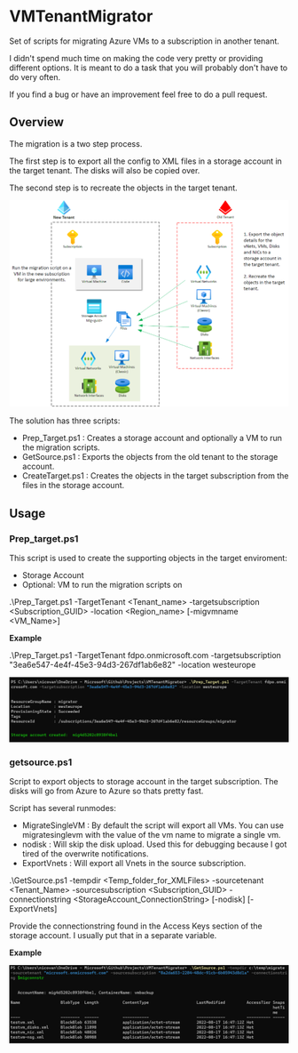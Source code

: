 # VMTenantMigrator
Set of scripts for migrating Azure VMs to a subscription in another tenant.

I didn't spend much time on making the code very pretty or providing different options. It is meant to do a task that you will probably don't have to do very often.

If you find a bug or have an improvement feel free to do a pull request.

## Overview

The migration is a two step process.

The first step is to export all the config to XML files in a storage account in the target tenant. The disks will also be copied over.

The second step is to recreate the objects in the target tenant.

[<img src="./images/overview.png" width="550"/>](arch_overview)

The solution has three scripts:
- Prep_Target.ps1 : Creates a storage account and optionally a VM to run the migration scripts.
- GetSource.ps1 : Exports the objects from the old tenant to the storage account.
- CreateTarget.ps1 : Creates the objects in the target subscription from the files in the storage account.

## Usage

### Prep_target.ps1

This script is used to create the supporting objects in the target enviroment:
- Storage Account
- Optional: VM to run the migration scripts on

.\Prep_Target.ps1 -TargetTenant <Tenant_name> -targetsubscription <Subscription_GUID> -location <Region_name> [-migvmname <VM_Name>] 

**Example**

.\Prep_Target.ps1 -TargetTenant fdpo.onmicrosoft.com -targetsubscription "3ea6e547-4e4f-45e3-94d3-267df1ab6e82" -location westeurope

[<img src="./images/preptarget.png" width="650"/>](preptarget)

### getsource.ps1

Script to export objects to storage account in the target subscription. The disks will go from Azure to Azure so thats pretty fast.

Script has several runmodes:
- MigrateSingleVM : By default the script will export all VMs. You can use migratesinglevm with the value of the vm name to migrate a single vm.
- nodisk : Will skip the disk upload. Used this for debugging because I got tired of the overwrite notifications.
- ExportVnets : Will export all Vnets in the source subscription.

.\GetSource.ps1 -tempdir <Temp_folder_for_XMLFiles> -sourcetenant <Tenant_Name> -sourcesubscription <Subscription_GUID> -connectionstring <StorageAccount_ConnectionString> [-nodisk] [-ExportVnets]

Provide the connectionstring found in the Access Keys section of the storage account. I usually put that in a separate variable.

**Example**

[<img src="./images/getsource.png" width="650"/>](getsource)